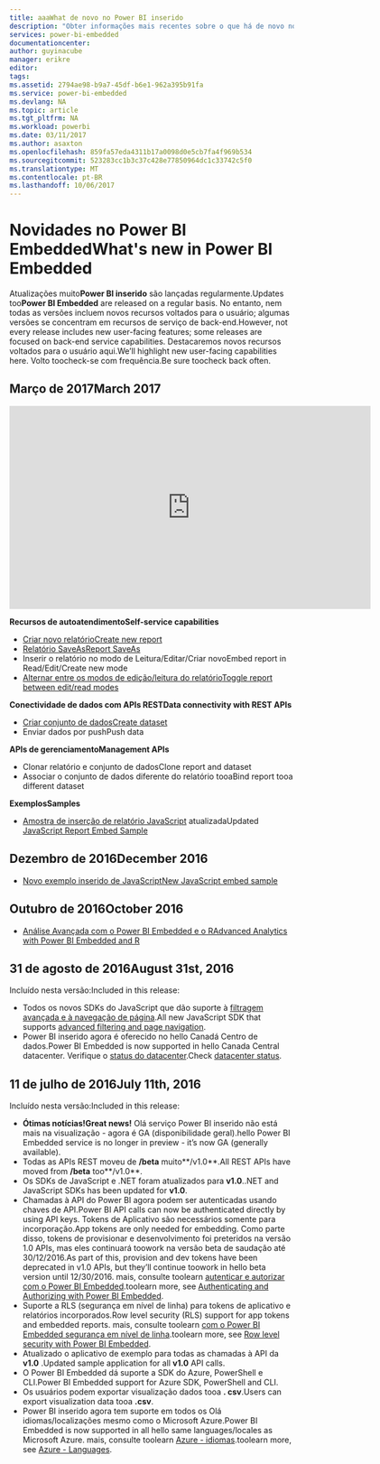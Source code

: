 ```yaml
---
title: aaaWhat de novo no Power BI inserido
description: "Obter informações mais recentes sobre o que há de novo no Power BI inserido de Olá"
services: power-bi-embedded
documentationcenter: 
author: guyinacube
manager: erikre
editor: 
tags: 
ms.assetid: 2794ae98-b9a7-45df-b6e1-962a395b91fa
ms.service: power-bi-embedded
ms.devlang: NA
ms.topic: article
ms.tgt_pltfrm: NA
ms.workload: powerbi
ms.date: 03/11/2017
ms.author: asaxton
ms.openlocfilehash: 859fa57eda4311b17a0098d0e5cb7fa4f969b534
ms.sourcegitcommit: 523283cc1b3c37c428e77850964dc1c33742c5f0
ms.translationtype: MT
ms.contentlocale: pt-BR
ms.lasthandoff: 10/06/2017
---
```

# <a name="whats-new-in-power-bi-embedded"></a><span data-ttu-id="36a6b-103">Novidades no Power BI Embedded</span><span class="sxs-lookup"><span data-stu-id="36a6b-103">What's new in Power BI Embedded</span></span>

<span data-ttu-id="36a6b-104">Atualizações muito**Power BI inserido** são lançadas regularmente.</span><span class="sxs-lookup"><span data-stu-id="36a6b-104">Updates too**Power BI Embedded** are released on a regular basis.</span></span> <span data-ttu-id="36a6b-105">No entanto, nem todas as versões incluem novos recursos voltados para o usuário; algumas versões se concentram em recursos de serviço de back-end.</span><span class="sxs-lookup"><span data-stu-id="36a6b-105">However, not every release includes new user-facing features; some releases are focused on back-end service capabilities.</span></span> <span data-ttu-id="36a6b-106">Destacaremos novos recursos voltados para o usuário aqui.</span><span class="sxs-lookup"><span data-stu-id="36a6b-106">We’ll highlight new user-facing capabilities here.</span></span> <span data-ttu-id="36a6b-107">Volto toocheck-se com frequência.</span><span class="sxs-lookup"><span data-stu-id="36a6b-107">Be sure toocheck back often.</span></span>

## <a name="march-2017"></a><span data-ttu-id="36a6b-108">Março de 2017</span><span class="sxs-lookup"><span data-stu-id="36a6b-108">March 2017</span></span>

<iframe width="640" height="360" src="https://www.youtube.com/embed/ibuN4DzCl5c?showinfo=0" frameborder="0" allowfullscreen></iframe>

<span data-ttu-id="36a6b-109">**Recursos de autoatendimento**</span><span class="sxs-lookup"><span data-stu-id="36a6b-109">**Self-service capabilities**</span></span>

* [<span data-ttu-id="36a6b-110">Criar novo relatório</span><span class="sxs-lookup"><span data-stu-id="36a6b-110">Create new report</span></span>](power-bi-embedded-create-report-from-dataset.md)
* [<span data-ttu-id="36a6b-111">Relatório SaveAs</span><span class="sxs-lookup"><span data-stu-id="36a6b-111">Report SaveAs</span></span>](power-bi-embedded-save-reports.md)
* <span data-ttu-id="36a6b-112">Inserir o relatório no modo de Leitura/Editar/Criar novo</span><span class="sxs-lookup"><span data-stu-id="36a6b-112">Embed report in Read/Edit/Create new mode</span></span> 
* [<span data-ttu-id="36a6b-113">Alternar entre os modos de edição/leitura do relatório</span><span class="sxs-lookup"><span data-stu-id="36a6b-113">Toggle report between edit/read modes</span></span>](power-bi-embedded-toggle-mode.md)

<span data-ttu-id="36a6b-114">**Conectividade de dados com APIs REST**</span><span class="sxs-lookup"><span data-stu-id="36a6b-114">**Data connectivity with REST APIs**</span></span>

* [<span data-ttu-id="36a6b-115">Criar conjunto de dados</span><span class="sxs-lookup"><span data-stu-id="36a6b-115">Create dataset</span></span>](https://msdn.microsoft.com/library/azure/mt778875.aspx)
* <span data-ttu-id="36a6b-116">Enviar dados por push</span><span class="sxs-lookup"><span data-stu-id="36a6b-116">Push data</span></span> 

<span data-ttu-id="36a6b-117">**APIs de gerenciamento**</span><span class="sxs-lookup"><span data-stu-id="36a6b-117">**Management APIs**</span></span>

* <span data-ttu-id="36a6b-118">Clonar relatório e conjunto de dados</span><span class="sxs-lookup"><span data-stu-id="36a6b-118">Clone report and dataset</span></span>
* <span data-ttu-id="36a6b-119">Associar o conjunto de dados diferente do relatório tooa</span><span class="sxs-lookup"><span data-stu-id="36a6b-119">Bind report tooa different dataset</span></span>

<span data-ttu-id="36a6b-120">**Exemplos**</span><span class="sxs-lookup"><span data-stu-id="36a6b-120">**Samples**</span></span>

* <span data-ttu-id="36a6b-121">[Amostra de inserção de relatório JavaScript](https://microsoft.github.io/PowerBI-JavaScript/demo) atualizada</span><span class="sxs-lookup"><span data-stu-id="36a6b-121">Updated [JavaScript Report Embed Sample](https://microsoft.github.io/PowerBI-JavaScript/demo)</span></span>

## <a name="december-2016"></a><span data-ttu-id="36a6b-122">Dezembro de 2016</span><span class="sxs-lookup"><span data-stu-id="36a6b-122">December 2016</span></span>

* [<span data-ttu-id="36a6b-123">Novo exemplo inserido de JavaScript</span><span class="sxs-lookup"><span data-stu-id="36a6b-123">New JavaScript embed sample</span></span>](https://microsoft.github.io/PowerBI-JavaScript/demo/)

## <a name="october-2016"></a><span data-ttu-id="36a6b-124">Outubro de 2016</span><span class="sxs-lookup"><span data-stu-id="36a6b-124">October 2016</span></span>

* [<span data-ttu-id="36a6b-125">Análise Avançada com o Power BI Embedded e o R</span><span class="sxs-lookup"><span data-stu-id="36a6b-125">Advanced Analytics with Power BI Embedded and R</span></span>](https://powerbi.microsoft.com/blog/r-in-pbie/)

## <a name="august-31st-2016"></a><span data-ttu-id="36a6b-126">31 de agosto de 2016</span><span class="sxs-lookup"><span data-stu-id="36a6b-126">August 31st, 2016</span></span>
<span data-ttu-id="36a6b-127">Incluído nesta versão:</span><span class="sxs-lookup"><span data-stu-id="36a6b-127">Included in this release:</span></span>

* <span data-ttu-id="36a6b-128">Todos os novos SDKs do JavaScript que dão suporte à [filtragem avançada e à navegação de página](power-bi-embedded-interact-with-reports.md).</span><span class="sxs-lookup"><span data-stu-id="36a6b-128">All new JavaScript SDK that supports [advanced filtering and page navigation](power-bi-embedded-interact-with-reports.md).</span></span>
* <span data-ttu-id="36a6b-129">Power BI inserido agora é oferecido no hello Canadá Centro de dados.</span><span class="sxs-lookup"><span data-stu-id="36a6b-129">Power BI Embedded is now supported in hello Canada Central datacenter.</span></span> <span data-ttu-id="36a6b-130">Verifique o [status do datacenter](https://azure.microsoft.com/status/).</span><span class="sxs-lookup"><span data-stu-id="36a6b-130">Check [datacenter status](https://azure.microsoft.com/status/).</span></span>

## <a name="july-11th-2016"></a><span data-ttu-id="36a6b-131">11 de julho de 2016</span><span class="sxs-lookup"><span data-stu-id="36a6b-131">July 11th, 2016</span></span>
<span data-ttu-id="36a6b-132">Incluído nesta versão:</span><span class="sxs-lookup"><span data-stu-id="36a6b-132">Included in this release:</span></span>

* <span data-ttu-id="36a6b-133">**Ótimas notícias!**</span><span class="sxs-lookup"><span data-stu-id="36a6b-133">**Great news!**</span></span> <span data-ttu-id="36a6b-134">Olá serviço Power BI inserido não está mais na visualização - agora é GA (disponibilidade geral).</span><span class="sxs-lookup"><span data-stu-id="36a6b-134">hello Power BI Embedded service is no longer in preview - it’s now GA (generally available).</span></span>  
* <span data-ttu-id="36a6b-135">Todas as APIs REST moveu de **/beta** muito**/v1.0**.</span><span class="sxs-lookup"><span data-stu-id="36a6b-135">All REST APIs have moved from **/beta** too**/v1.0**.</span></span>
* <span data-ttu-id="36a6b-136">Os SDKs de JavaScript e .NET foram atualizados para **v1.0**.</span><span class="sxs-lookup"><span data-stu-id="36a6b-136">.NET and JavaScript SDKs has been updated for **v1.0**.</span></span>
* <span data-ttu-id="36a6b-137">Chamadas à API do Power BI agora podem ser autenticadas usando chaves de API.</span><span class="sxs-lookup"><span data-stu-id="36a6b-137">Power BI API calls can now be authenticated directly by using API keys.</span></span> <span data-ttu-id="36a6b-138">Tokens de Aplicativo são necessários somente para incorporação.</span><span class="sxs-lookup"><span data-stu-id="36a6b-138">App tokens are only needed for embedding.</span></span> <span data-ttu-id="36a6b-139">Como parte disso, tokens de provisionar e desenvolvimento foi preteridos na versão 1.0 APIs, mas eles continuará toowork na versão beta de saudação até 30/12/2016.</span><span class="sxs-lookup"><span data-stu-id="36a6b-139">As part of this, provision and dev tokens have been deprecated in v1.0 APIs, but they’ll continue toowork in hello beta version until 12/30/2016.</span></span> <span data-ttu-id="36a6b-140">mais, consulte toolearn [autenticar e autorizar com o Power BI Embedded](power-bi-embedded-app-token-flow.md).</span><span class="sxs-lookup"><span data-stu-id="36a6b-140">toolearn more, see [Authenticating and Authorizing with Power BI Embedded](power-bi-embedded-app-token-flow.md).</span></span>
* <span data-ttu-id="36a6b-141">Suporte a RLS (segurança em nível de linha) para tokens de aplicativo e relatórios incorporados.</span><span class="sxs-lookup"><span data-stu-id="36a6b-141">Row level security (RLS) support for app tokens and embedded reports.</span></span> <span data-ttu-id="36a6b-142">mais, consulte toolearn [com o Power BI Embedded segurança em nível de linha](power-bi-embedded-rls.md).</span><span class="sxs-lookup"><span data-stu-id="36a6b-142">toolearn more, see [Row level security with Power BI Embedded](power-bi-embedded-rls.md).</span></span>
* <span data-ttu-id="36a6b-143">Atualizado o aplicativo de exemplo para todas as chamadas à API da **v1.0** .</span><span class="sxs-lookup"><span data-stu-id="36a6b-143">Updated sample application for all **v1.0** API calls.</span></span>
* <span data-ttu-id="36a6b-144">O Power BI Embedded dá suporte a SDK do Azure, PowerShell e CLI.</span><span class="sxs-lookup"><span data-stu-id="36a6b-144">Power BI Embedded support for Azure SDK, PowerShell and CLI.</span></span>
* <span data-ttu-id="36a6b-145">Os usuários podem exportar visualização dados tooa **. csv**.</span><span class="sxs-lookup"><span data-stu-id="36a6b-145">Users can export visualization data tooa **.csv**.</span></span>
* <span data-ttu-id="36a6b-146">Power BI inserido agora tem suporte em todos os Olá idiomas/localizações mesmo como o Microsoft Azure.</span><span class="sxs-lookup"><span data-stu-id="36a6b-146">Power BI Embedded is now supported in all hello same languages/locales as Microsoft Azure.</span></span> <span data-ttu-id="36a6b-147">mais, consulte toolearn [Azure - idiomas](http://social.technet.microsoft.com/wiki/contents/articles/4234.windows-azure-extent-of-localization.aspx).</span><span class="sxs-lookup"><span data-stu-id="36a6b-147">toolearn more, see  [Azure - Languages](http://social.technet.microsoft.com/wiki/contents/articles/4234.windows-azure-extent-of-localization.aspx).</span></span>

